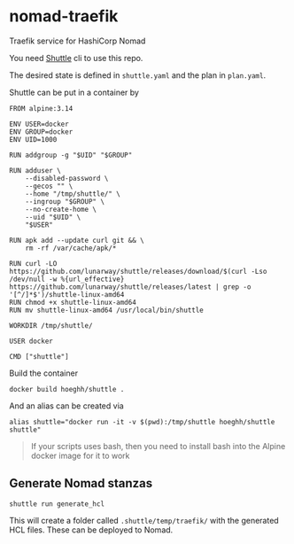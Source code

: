 # nomad-traefik

Traefik service for HashiCorp Nomad

You need [Shuttle](https://github.com/lunarway/shuttle) cli to use this repo.

The desired state is defined in `shuttle.yaml` and the plan in `plan.yaml`. 

Shuttle can be put in a container by
```
FROM alpine:3.14

ENV USER=docker
ENV GROUP=docker
ENV UID=1000

RUN addgroup -g "$UID" "$GROUP"

RUN adduser \
    --disabled-password \
    --gecos "" \
    --home "/tmp/shuttle/" \
    --ingroup "$GROUP" \
    --no-create-home \
    --uid "$UID" \
    "$USER"

RUN apk add --update curl git && \
    rm -rf /var/cache/apk/*

RUN curl -LO https://github.com/lunarway/shuttle/releases/download/$(curl -Lso /dev/null -w %{url_effective} https://github.com/lunarway/shuttle/releases/latest | grep -o '[^/]*$')/shuttle-linux-amd64
RUN chmod +x shuttle-linux-amd64
RUN mv shuttle-linux-amd64 /usr/local/bin/shuttle

WORKDIR /tmp/shuttle/

USER docker

CMD ["shuttle"]
```

Build the container
```
docker build hoeghh/shuttle .
```

And an alias can be created via
```
alias shuttle="docker run -it -v $(pwd):/tmp/shuttle hoeghh/shuttle shuttle"
```

> If your scripts uses bash, then you need to install bash into the Alpine docker image for it to work

## Generate Nomad stanzas
```
shuttle run generate_hcl
```

This will create a folder called `.shuttle/temp/traefik/` with the generated HCL files. These can be deployed to Nomad.
